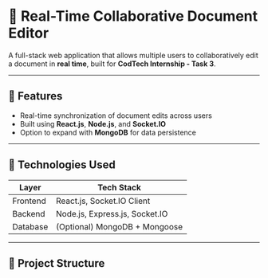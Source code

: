 # 📝 Real-Time Collaborative Document Editor

A full-stack web application that allows multiple users to collaboratively edit a document in **real time**, built for **CodTech Internship - Task 3**.

---

## 🚀 Features

- Real-time synchronization of document edits across users
- Built using **React.js**, **Node.js**, and **Socket.IO**
- Option to expand with **MongoDB** for data persistence

---

## 📌 Technologies Used

| Layer     | Tech Stack                       |
|-----------|----------------------------------|
| Frontend  | React.js, Socket.IO Client       |
| Backend   | Node.js, Express.js, Socket.IO   |
| Database  | (Optional) MongoDB + Mongoose    |

---

## 📁 Project Structure

